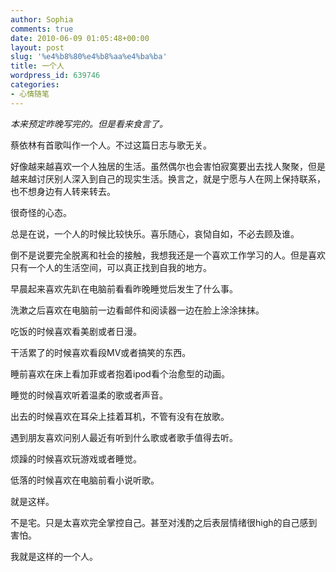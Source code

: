 ```yaml
---
author: Sophia
comments: true
date: 2010-06-09 01:05:48+00:00
layout: post
slug: '%e4%b8%80%e4%b8%aa%e4%ba%ba'
title: 一个人
wordpress_id: 639746
categories:
- 心情随笔
---
```


_本来预定昨晚写完的。但是看来食言了。_

 

蔡依林有首歌叫作一个人。不过这篇日志与歌无关。

 

好像越来越喜欢一个人独居的生活。虽然偶尔也会害怕寂寞要出去找人聚聚，但是越来越讨厌别人深入到自己的现实生活。换言之，就是宁愿与人在网上保持联系，也不想身边有人转来转去。

 

很奇怪的心态。

 

总是在说，一个人的时候比较快乐。喜乐随心，哀恸自如，不必去顾及谁。

 

倒不是说要完全脱离和社会的接触，我想我还是一个喜欢工作学习的人。但是喜欢只有一个人的生活空间，可以真正找到自我的地方。

 

早晨起来喜欢先趴在电脑前看看昨晚睡觉后发生了什么事。

 

洗漱之后喜欢在电脑前一边看邮件和阅读器一边在脸上涂涂抹抹。

 

吃饭的时候喜欢看美剧或者日漫。

 

干活累了的时候喜欢看段MV或者搞笑的东西。

 

睡前喜欢在床上看加菲或者抱着ipod看个治愈型的动画。

 

睡觉的时候喜欢听着温柔的歌或者声音。

 

出去的时候喜欢在耳朵上挂着耳机，不管有没有在放歌。

 

遇到朋友喜欢问别人最近有听到什么歌或者歌手值得去听。

 

烦躁的时候喜欢玩游戏或者睡觉。

 

低落的时候喜欢在电脑前看小说听歌。

 

就是这样。

 

不是宅。只是太喜欢完全掌控自己。甚至对浅酌之后表层情绪很high的自己感到害怕。

 

我就是这样的一个人。
